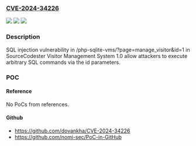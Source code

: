 ### [CVE-2024-34226](https://cve.mitre.org/cgi-bin/cvename.cgi?name=CVE-2024-34226)
![](https://img.shields.io/static/v1?label=Product&message=n%2Fa&color=blue)
![](https://img.shields.io/static/v1?label=Version&message=n%2Fa&color=blue)
![](https://img.shields.io/static/v1?label=Vulnerability&message=n%2Fa&color=brighgreen)

### Description

SQL injection vulnerability in /php-sqlite-vms/?page=manage_visitor&id=1 in SourceCodester Visitor Management System 1.0 allow attackers to execute arbitrary SQL commands via the id parameters.

### POC

#### Reference
No PoCs from references.

#### Github
- https://github.com/dovankha/CVE-2024-34226
- https://github.com/nomi-sec/PoC-in-GitHub

